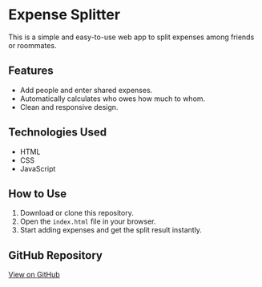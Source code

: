 # Expense Splitter

This is a simple and easy-to-use web app to split expenses among friends or roommates.

## Features
- Add people and enter shared expenses.
- Automatically calculates who owes how much to whom.
- Clean and responsive design.

## Technologies Used
- HTML
- CSS
- JavaScript

## How to Use
1. Download or clone this repository.
2. Open the `index.html` file in your browser.
3. Start adding expenses and get the split result instantly.

## GitHub Repository
[View on GitHub](https://github.com/nidhimeena-14/ExpenseSplitter)
